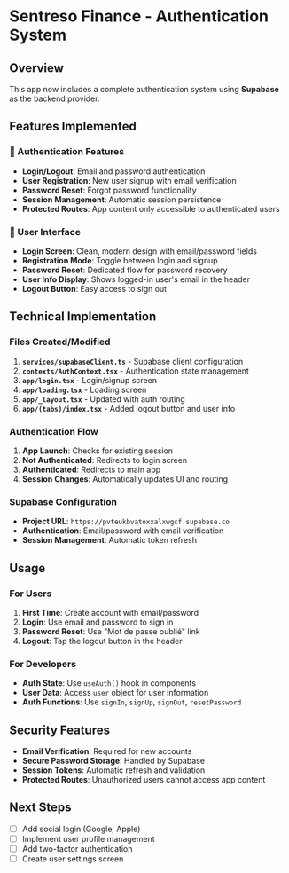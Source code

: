 # Sentreso Finance - Authentication System

## Overview
This app now includes a complete authentication system using **Supabase** as the backend provider.

## Features Implemented

### 🔐 Authentication Features
- **Login/Logout**: Email and password authentication
- **User Registration**: New user signup with email verification
- **Password Reset**: Forgot password functionality
- **Session Management**: Automatic session persistence
- **Protected Routes**: App content only accessible to authenticated users

### 📱 User Interface
- **Login Screen**: Clean, modern design with email/password fields
- **Registration Mode**: Toggle between login and signup
- **Password Reset**: Dedicated flow for password recovery
- **User Info Display**: Shows logged-in user's email in the header
- **Logout Button**: Easy access to sign out

## Technical Implementation

### Files Created/Modified
1. **`services/supabaseClient.ts`** - Supabase client configuration
2. **`contexts/AuthContext.tsx`** - Authentication state management
3. **`app/login.tsx`** - Login/signup screen
4. **`app/loading.tsx`** - Loading screen
5. **`app/_layout.tsx`** - Updated with auth routing
6. **`app/(tabs)/index.tsx`** - Added logout button and user info

### Authentication Flow
1. **App Launch**: Checks for existing session
2. **Not Authenticated**: Redirects to login screen
3. **Authenticated**: Redirects to main app
4. **Session Changes**: Automatically updates UI and routing

### Supabase Configuration
- **Project URL**: `https://pvteukbvatoxxalxwgcf.supabase.co`
- **Authentication**: Email/password with email verification
- **Session Management**: Automatic token refresh

## Usage

### For Users
1. **First Time**: Create account with email/password
2. **Login**: Use email and password to sign in
3. **Password Reset**: Use "Mot de passe oublié" link
4. **Logout**: Tap the logout button in the header

### For Developers
- **Auth State**: Use `useAuth()` hook in components
- **User Data**: Access `user` object for user information
- **Auth Functions**: Use `signIn`, `signUp`, `signOut`, `resetPassword`

## Security Features
- **Email Verification**: Required for new accounts
- **Secure Password Storage**: Handled by Supabase
- **Session Tokens**: Automatic refresh and validation
- **Protected Routes**: Unauthorized users cannot access app content

## Next Steps
- [ ] Add social login (Google, Apple)
- [ ] Implement user profile management
- [ ] Add two-factor authentication
- [ ] Create user settings screen
